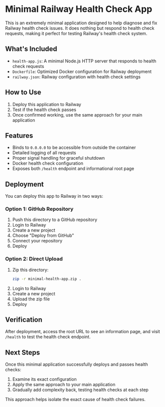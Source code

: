 # Minimal Railway Health Check App

This is an extremely minimal application designed to help diagnose and fix Railway health check issues. It does nothing but respond to health check requests, making it perfect for testing Railway's health check system.

## What's Included

- `health-app.js`: A minimal Node.js HTTP server that responds to health check requests
- `Dockerfile`: Optimized Docker configuration for Railway deployment
- `railway.json`: Railway configuration with health check settings

## How to Use

1. Deploy this application to Railway
2. Test if the health check passes
3. Once confirmed working, use the same approach for your main application

## Features

- Binds to `0.0.0.0` to be accessible from outside the container
- Detailed logging of all requests
- Proper signal handling for graceful shutdown
- Docker health check configuration
- Exposes both `/health` endpoint and informational root page

## Deployment

You can deploy this app to Railway in two ways:

### Option 1: GitHub Repository

1. Push this directory to a GitHub repository
2. Login to Railway
3. Create a new project
4. Choose "Deploy from GitHub"
5. Connect your repository
6. Deploy

### Option 2: Direct Upload

1. Zip this directory:
   ```bash
   zip -r minimal-health-app.zip .
   ```
2. Login to Railway
3. Create a new project
4. Upload the zip file
5. Deploy

## Verification

After deployment, access the root URL to see an information page, and visit `/health` to test the health check endpoint.

## Next Steps

Once this minimal application successfully deploys and passes health checks:

1. Examine its exact configuration
2. Apply the same approach to your main application
3. Gradually add complexity back, testing health checks at each step

This approach helps isolate the exact cause of health check failures.